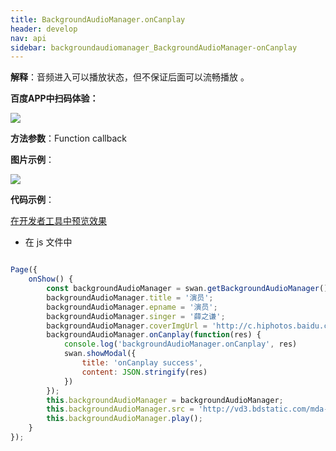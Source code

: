 ```yaml
---
title: BackgroundAudioManager.onCanplay
header: develop
nav: api
sidebar: backgroundaudiomanager_BackgroundAudioManager-onCanplay
---
```





**解释**：音频进入可以播放状态，但不保证后面可以流畅播放 。

**百度APP中扫码体验：**

<img src="https://b.bdstatic.com/miniapp/assets/images/doc_demo/fragment_BackgroundAudioManagerOnCanplay.png"  class="demo-qrcode-image" />


**方法参数**：Function callback
 
**图片示例**：

<div class="m-doc-custom-examples">
    <div class="m-doc-custom-examples-correct">
        <img src="https://b.bdstatic.com/miniapp/images/oncanplay.png">
    </div>
    <div class="m-doc-custom-examples-correct">
        <img src=" ">
    </div>
    <div class="m-doc-custom-examples-correct">
        <img src=" ">
    </div>     
</div>

**代码示例**：

<a href="swanide://fragment/be16165a761e6d742056eaf7ddc1d9fd1573699811282" title="在开发者工具中预览效果" target="_self">在开发者工具中预览效果</a>

* 在 js 文件中

```javascript

Page({
    onShow() {
        const backgroundAudioManager = swan.getBackgroundAudioManager();
        backgroundAudioManager.title = '演员';
        backgroundAudioManager.epname = '演员';
        backgroundAudioManager.singer = '薛之谦';
        backgroundAudioManager.coverImgUrl = 'http://c.hiphotos.baidu.com/super/pic/item/8b13632762d0f703e34c0f6304fa513d2797c597.jpg';
        backgroundAudioManager.onCanplay(function(res) {
            console.log('backgroundAudioManager.onCanplay', res)
            swan.showModal({
                title: 'onCanplay success',
                content: JSON.stringify(res)
            })
        });
        this.backgroundAudioManager = backgroundAudioManager;
        this.backgroundAudioManager.src = 'http://vd3.bdstatic.com/mda-ic7mxzt5cvz6f4y5/mda-ic7mxzt5cvz6f4y5.mp3';
        this.backgroundAudioManager.play();
    }
});

```
 
